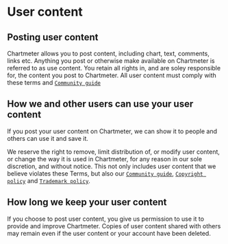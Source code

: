 # User content

## Posting user content
Chartmeter allows you to post content, including chart, text, comments, links etc. Anything you post or otherwise make available on Chartmeter is referred to as use content. You retain all rights in, and are soley responsible for, the content you post to Chartmeter. All user content must comply with these terms and [`Community guide`]

## How we and other users can use your user content
If you post your user content on Chartmeter, we can show it to people and others can use it and save it.

We reserve the right to remove, limit distribution of, or modify user content, or change the way it is used in Chartmeter, for any reason in our sole discretion, and without notice. This not only includes user content that we believe violates these Terms, but also our [`Community guide`], [`Copyright policy`] and [`Trademark policy`].

## How long we keep your user content
If you choose to post user content, you give us permission to use it to provide and improve Chartmeter. Copies of user content shared with others may remain even if the user content or your account have been deleted.

[`Community guide`]: ../community/index.html
[`Copyright policy`]: ../copyright/index.html
[`Trademark policy`]: ../trademark/index.html
